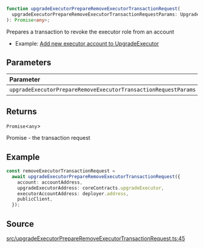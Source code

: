 ```ts
function upgradeExecutorPrepareRemoveExecutorTransactionRequest(
  upgradeExecutorPrepareRemoveExecutorTransactionRequestParams: UpgradeExecutorPrepareRemoveExecutorTransactionRequestParams,
): Promise<any>;
```

Prepares a transaction to revoke the executor role from an account

- Example: [Add new executor account to UpgradeExecutor](https://github.com/OffchainLabs/arbitrum-orbit-sdk/blob/main/examples/upgrade-executor-add-account/index.ts)

## Parameters

| Parameter                                                      | Type                                                                                                                                              | Description                                                                                                                                     |
| :------------------------------------------------------------- | :------------------------------------------------------------------------------------------------------------------------------------------------ | :---------------------------------------------------------------------------------------------------------------------------------------------- |
| `upgradeExecutorPrepareRemoveExecutorTransactionRequestParams` | [`UpgradeExecutorPrepareRemoveExecutorTransactionRequestParams`](../type-aliases/UpgradeExecutorPrepareRemoveExecutorTransactionRequestParams.md) | [UpgradeExecutorPrepareRemoveExecutorTransactionRequestParams](../type-aliases/UpgradeExecutorPrepareRemoveExecutorTransactionRequestParams.md) |

## Returns

`Promise`\<`any`\>

Promise<PrepareTransactionRequestReturnType> - the transaction request

## Example

```ts
const removeExecutorTransactionRequest =
  await upgradeExecutorPrepareRemoveExecutorTransactionRequest({
    account: accountAddress,
    upgradeExecutorAddress: coreContracts.upgradeExecutor,
    executorAccountAddress: deployer.address,
    publicClient,
  });
```

## Source

[src/upgradeExecutorPrepareRemoveExecutorTransactionRequest.ts:45](https://github.com/OffchainLabs/arbitrum-orbit-sdk/blob/efea61c53fc08d3a6a336315cc447bc7613aada5/src/upgradeExecutorPrepareRemoveExecutorTransactionRequest.ts#L45)
